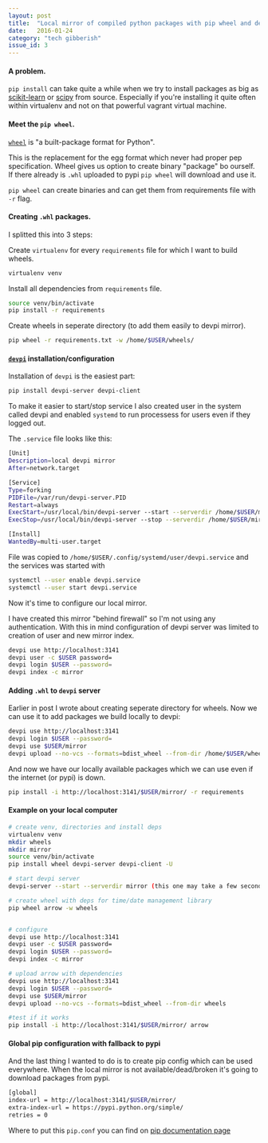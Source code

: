 ```yaml
---
layout: post
title:  "Local mirror of compiled python packages with pip wheel and devpi server"
date:   2016-01-24
category: "tech gibberish"
issue_id: 3
---
```


#### A problem.

```pip install``` can take quite a while when we try to install packages as big as [scikit-learn](http://scikit-learn.org/stable/) or [scipy](http://www.scipy.org/) from source. Especially if you're installing it quite often within virtualenv and not on that powerful vagrant virtual machine.

#### Meet the ```pip wheel```.
[```wheel```](https://wheel.readthedocs.org/en/latest/) is "a built-package format for Python".

This is the replacement for the egg format which never had proper pep specification. Wheel gives us option to create binary "package" bo ourself. If there already is ```.whl``` uploaded to pypi ```pip wheel``` will download and use it.

```pip wheel``` can create binaries and can get them from requirements file with ```-r``` flag.

#### Creating ```.whl``` packages.
I splitted this into 3 steps:

Create ```virtualenv``` for every ```requirements``` file for which I want to build wheels.

```bash
virtualenv venv
```

Install all dependencies from ```requirements``` file.

```bash
source venv/bin/activate
pip install -r requirements
```

Create wheels in seperate directory (to add them easily to devpi mirror).

```bash
pip wheel -r requirements.txt -w /home/$USER/wheels/
```

#### [```devpi```](http://doc.devpi.net/latest/) installation/configuration
Installation of ```devpi``` is the easiest part:

```bash
pip install devpi-server devpi-client
```

To make it easier to start/stop service I also created user in the system called devpi and enabled ```systemd``` to run processess for users even if they logged out.

The ```.service``` file looks like this:

```bash
[Unit]
Description=local devpi mirror
After=network.target

[Service]
Type=forking
PIDFile=/var/run/devpi-server.PID
Restart=always
ExecStart=/usr/local/bin/devpi-server --start --serverdir /home/$USER/mirror/
ExecStop=/usr/local/bin/devpi-server --stop --serverdir /home/$USER/mirror/

[Install]
WantedBy=multi-user.target
```

File was copied to ```/home/$USER/.config/systemd/user/devpi.service``` and the services was started with

```bash
systemctl --user enable devpi.service
systemctl --user start devpi.service
```

Now it's time to configure our local mirror.

I have created this mirror "behind firewall" so I'm not using any authentication. With this in mind configuration of devpi server was limited to creation of user and new mirror index.

```bash
devpi use http://localhost:3141
devpi user -c $USER password=
devpi login $USER --password=
devpi index -c mirror
```

#### Adding ```.whl``` to ```devpi``` server
Earlier in post I wrote about creating seperate directory for wheels. Now we can use it to add packages we build locally to devpi:

```bash
devpi use http://localhost:3141
devpi login $USER --password=
devpi use $USER/mirror
devpi upload --no-vcs --formats=bdist_wheel --from-dir /home/$USER/wheels/
```

And now we have our locally available packages which we can use even if the internet (or pypi) is down.

```bash
pip install -i http://localhost:3141/$USER/mirror/ -r requirements
```

#### Example on your local computer

```bash
# create venv, directories and install deps
virtualenv venv
mkdir wheels
mkdir mirror
source venv/bin/activate
pip install wheel devpi-server devpi-client -U

# start devpi server
devpi-server --start --serverdir mirror (this one may take a few seconds to start)

# create wheel with deps for time/date management library
pip wheel arrow -w wheels


# configure
devpi use http://localhost:3141
devpi user -c $USER password=
devpi login $USER --password=
devpi index -c mirror

# upload arrow with dependencies
devpi use http://localhost:3141
devpi login $USER --password=
devpi use $USER/mirror
devpi upload --no-vcs --formats=bdist_wheel --from-dir wheels

#test if it works
pip install -i http://localhost:3141/$USER/mirror/ arrow
```

#### Global pip configuration with fallback to pypi
And the last thing I wanted to do is to create pip config which can be used everywhere.
When the local mirror is not available/dead/broken it's going to download packages from pypi.

```bash
[global]
index-url = http://localhost:3141/$USER/mirror/
extra-index-url = https://pypi.python.org/simple/
retries = 0
```

Where to put this ```pip.conf``` you can find on [pip documentation page](https://pip.pypa.io/en/stable/user_guide/#configuration)
